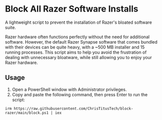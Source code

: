 # Block All Razer Software Installs

A lightweight script to prevent the installation of Razer's bloated software suite.

Razer hardware often functions perfectly without the need for additional software. However, the default Razer Synapse software that comes bundled with their devices can be quite heavy, with a ~500 MB installer and 15 running processes. This script aims to help you avoid the frustration of dealing with unnecessary bloatware, while still allowing you to enjoy your Razer hardware.

## Usage

1. Open a PowerShell window with Administrator privileges.
2. Copy and paste the following command, then press Enter to run the script:



```
irm https://raw.githubusercontent.com/ChrisTitusTech/block-razer/main/block.ps1 | iex
```
